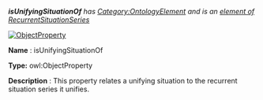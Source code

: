 ___isUnifyingSituationOf__ 
 has
 [Category:OntologyElement](../../Category/OntologyElement "Category:OntologyElement") 
 and is an
 [element of](../../Property/ElementOf "Property:ElementOf") 
[RecurrentSituationSeries](../../Submissions/RecurrentSituationSeries "Submissions:RecurrentSituationSeries")_




  





[![ObjectProperty](../../images/thumb/c/c3/ObjectProperty.gif/45px-ObjectProperty.gif)](../../Image/ObjectProperty.gif "ObjectProperty")


__Name__ 
 : isUnifyingSituationOf
 



__Type:__ 
 owl:ObjectProperty
 



__Description__ 
 : This property relates a unifying situation to the recurrent situation series it unifies.